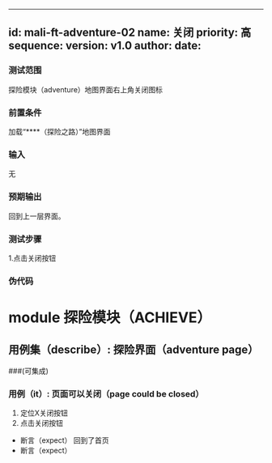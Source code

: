 --------
id: mali-ft-adventure-02
name: 关闭
priority: 高
sequence: 
version: v1.0
author: 
date: 
--------
### 测试范围
  探险模块（adventure）地图界面右上角关闭图标
### 前置条件
  加载“****（探险之路）”地图界面
### 输入
  无
### 预期输出
  回到上一层界面。
### 测试步骤
  1.点击关闭按钮



### 伪代码

# module 探险模块（ACHIEVE）
## 用例集（describe）:  探险界面（adventure page）
###(可集成)
### 用例（it）: 页面可以关闭（page could be closed）
1. 定位X关闭按钮
2. 点击关闭按钮
* 断言（expect） 回到了首页
* 断言（expect） 